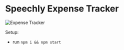 # Speechly Expense Tracker

![Expense Tracker](https://i.ibb.co/VJjj3Kp/Screenshot-2020-12-18-205600.png)



Setup:
- run ```npm i && npm start```
